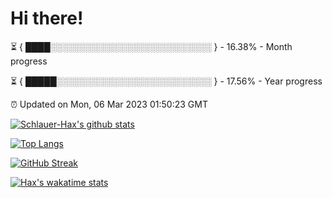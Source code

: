 # Hi there!

⏳ { ████░░░░░░░░░░░░░░░░░░░░░░░░░░ } - 16.38% - Month progress

⏳ { █████░░░░░░░░░░░░░░░░░░░░░░░░░ } - 17.56% - Year progress

⏰ Updated on Mon, 06 Mar 2023 01:50:23 GMT


[![Schlauer-Hax's github stats](https://github-readme-stats.vercel.app/api?username=Schlauer-Hax&show_icons=true&theme=dark&count_private=true)](https://github.com/Schlauer-Hax)


[![Top Langs](https://github-readme-stats.vercel.app/api/top-langs/?username=Schlauer-Hax&layout=compact&theme=dark)](https://github.com/Schlauer-Hax?tab=repositories)

[![GitHub Streak](https://streak-stats.demolab.com?user=Schlauer-Hax&theme=dark)](https://git.io/streak-stats)

[![Hax's wakatime stats](https://github-readme-stats.vercel.app/api/wakatime?username=Hax&theme=dark)](https://wakatime.com/@Hax)

